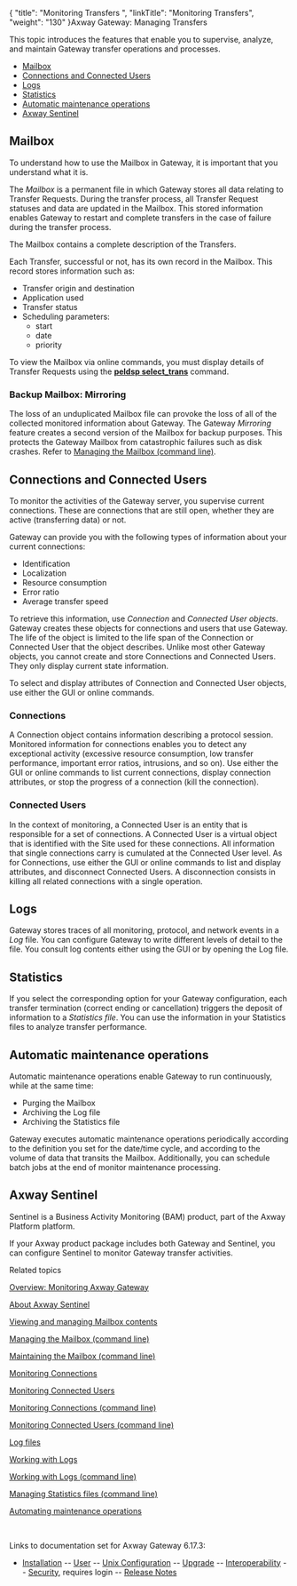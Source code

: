 {
    "title": "Monitoring Transfers ",
    "linkTitle": "Monitoring Transfers",
    "weight": "130"
}<span class="mc-variable axway_variables.Component_Long_Name variable">Axway Gateway</span>: Managing Transfers

This topic introduces the features that enable you to supervise, analyze, and maintain Gateway transfer operations and processes.

-   [Mailbox](#mailbox)
-   [Connections and Connected Users](#connections_and_connected_users)
-   [Logs](#logs)
-   [Statistics](#stats)
-   [Automatic maintenance operations](#auto_maint_operations)
-   [Axway Sentinel](#sentinel)

<span id="mailbox"></span>

## Mailbox

To understand how to use the Mailbox in Gateway, it is important that you understand what it is.

The <span style="font-style: italic;">Mailbox</span> is a permanent file in which Gateway stores all data relating to Transfer Requests. During the transfer process, all Transfer Request statuses and data are updated in the Mailbox. This stored information enables Gateway to restart and complete transfers in the case of failure during the transfer process.

The Mailbox contains a complete description of the Transfers.

Each Transfer, successful or not, has its own record in the Mailbox. This record stores information such as:

-   Transfer origin and destination
-   Application used
-   Transfer status
-   Scheduling parameters:
    -   start
    -   date
    -   priority

To view the Mailbox via online commands, you must display details of Transfer Requests using the <span class="code" style="font-weight: bold;">[peldsp select\_trans](../submitting_transfer_requests_start_here/working_with_transfers_cli#peldsp_select_trans)</span> command.

### Backup Mailbox: Mirroring

The loss of an unduplicated Mailbox file can provoke the loss of all of the collected monitored information about Gateway. The Gateway <span style="font-style: italic;">Mirroring</span> feature creates a second version of the Mailbox for backup purposes. This protects the Gateway Mailbox from catastrophic failures such as disk crashes. Refer to [Managing the Mailbox (command line)](viewing_and_managing_mailbox_contents_cli/managing_mailbox_cli#Mailbox_mirroring).

<span id="connections_and_connected_users"></span>

## Connections and Connected Users

To monitor the activities of the Gateway server, you supervise current connections. These are connections that are still open, whether they are active (transferring data) or not.

Gateway can provide you with the following types of information about your current connections:

-   Identification
-   Localization
-   Resource consumption
-   Error ratio
-   Average transfer speed

To retrieve this information, use <span style="font-style: italic;">Connection</span> and <span style="font-style: italic;">Connected User objects</span>. Gateway creates these objects for connections and users that use Gateway. The life of the object is limited to the life span of the Connection or Connected User that the object describes. Unlike most other Gateway objects, you cannot create and store Connections and Connected Users. They only display current state information.

To select and display attributes of Connection and Connected User objects, use either the GUI or online commands.

### Connections

A Connection object contains information describing a protocol session. Monitored information for connections enables you to detect any exceptional activity (excessive resource consumption, low transfer performance, important error ratios, intrusions, and so on). Use either the GUI or online commands to list current connections, display connection attributes, or stop the progress of a connection (kill the connection).

### Connected Users

In the context of monitoring, a Connected User is an entity that is responsible for a set of connections. A Connected User is a virtual object that is identified with the Site used for these connections. All information that single connections carry is cumulated at the Connected User level. As for Connections, use either the GUI or online commands to list and display attributes, and disconnect Connected Users. A disconnection consists in killing all related connections with a single operation.

<span id="logs"></span>

## Logs

Gateway stores traces of all monitoring, protocol, and network events in a <span style="font-style: italic;">Log</span> file. You can configure Gateway to write different levels of detail to the file. You consult log contents either using the GUI or by opening the Log file.

<span id="stats"></span>

## Statistics

If you select the corresponding option for your Gateway configuration, each transfer termination (correct ending or cancellation) triggers the deposit of information to a <span style="font-style: italic;">Statistics file</span>. You can use the information in your Statistics files to analyze transfer performance.

<span id="auto_maint_operations"></span>

## Automatic maintenance operations

Automatic maintenance operations enable Gateway to run continuously, while at the same time:

-   Purging the Mailbox
-   Archiving the Log file
-   Archiving the Statistics file

Gateway executes automatic maintenance operations periodically according to the definition you set for the date/time cycle, and according to the volume of data that transits the Mailbox. Additionally, you can schedule batch jobs at the end of monitor maintenance processing.

<span id="sentinel"></span>

## Axway Sentinel

Sentinel is a Business Activity Monitoring (BAM) product, part of the <span class="mc-variable axway_variables.Platform_or_Suite_Short_Name variable">Axway Platform</span> platform.

If your Axway product package includes both Gateway and Sentinel, you can configure Sentinel to monitor Gateway transfer activities.

Related topics

[Overview: Monitoring <span class="mc-variable axway_variables.Component_Long_Name variable">Axway Gateway</span>](../../ov_gateway/ov_monitoring_gateway)

[About Axway Sentinel](../../connectors_about/sentinel_about)

[Viewing and managing Mailbox contents](viewing_and_managing_mailbox_contents_(gui))

[Managing the Mailbox (command line)](viewing_and_managing_mailbox_contents_cli/managing_mailbox_cli)

[Maintaining the Mailbox (command line)](viewing_and_managing_mailbox_contents_cli/maintaining_mailbox)

[Monitoring Connections](monitoring_connections_gui)

[Monitoring Connected Users](monitoring_connected_users_(gui))

[Monitoring Connections (command line)](viewing_and_managing_mailbox_contents_cli/monitoring_connections_cli)

[Monitoring Connected Users (command line)](viewing_and_managing_mailbox_contents_cli/monitoring_connected_users_cli)

[Log files](log_files)

[Working with Logs](log_files/working_with_logs_(gui))

[Working with Logs (command line)](log_files/working_with_logs_cli)

[Managing Statistics files (command line)](viewing_and_managing_mailbox_contents_cli/managing_statistics_files)

[Automating maintenance operations](automating_maintenance)

 

Links to documentation set for Axway Gateway <span class="mc-variable axway_variables.Release_Number variable">6.17.3</span>:

-   [Installation](#) -- [User](#) -- [Unix Configuration](#) -- [Upgrade](#) -- [Interoperability](#) -- [Security](#), requires login -- [Release Notes](#)
